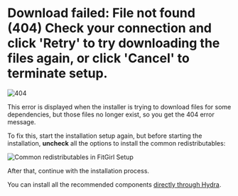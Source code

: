 # Download failed: File not found (404) Check your connection and click 'Retry' to try downloading the files again, or click 'Cancel' to terminate setup.

![404](assets/errors/404.png)

This error is displayed when the installer is trying to download files for some dependencies, but those files no longer exist, so you get the 404 error message.

To fix this, start the installation setup again, but before starting the installation, **uncheck** all the options to install the common redistributables:

![Common redistributables in FitGirl Setup](assets/errors/common-redistributables-setup.png)

After that, continue with the installation process.

You can install all the recommended components [directly through Hydra](common-redistributables.md).